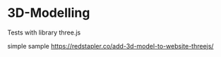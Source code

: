 # 3D-Modelling
Tests with library three.js

simple sample
https://redstapler.co/add-3d-model-to-website-threejs/